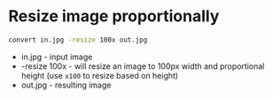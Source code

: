 # Resize image proportionally

```bash
convert in.jpg -resize 100x out.jpg
```

- in.jpg - input image
- -resize 100x - will resize an image to 100px width and proportional height (use ```x100``` to resize based on height)
- out.jpg - resulting image
